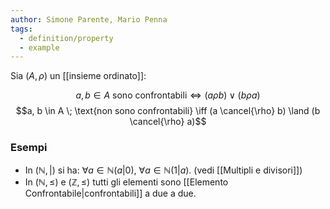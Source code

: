 ```yaml
---
author: Simone Parente, Mario Penna
tags:
  - definition/property
  - example
---
```

Sia $(A, \rho)$ un [[insieme ordinato]]:

$$a, b \in A \text{ sono confrontabili} \iff (a\rho b) \lor (b \rho a)$$
$$a, b \in A \; \text{non sono confrontabili} \iff (a \cancel{\rho} b) \land (b \cancel{\rho} a)$$
### Esempi
- In $(\mathbb{N}, |)$ si ha: $\forall a \in \mathbb{N} (a|0)$, $\forall a \in \mathbb{N} (1|a)$. (vedi [[Multipli e divisori]])
- In $(\mathbb{N}, \leq)$ e $(\mathbb{Z}, \leq)$ tutti gli elementi sono [[Elemento Confrontabile|confrontabili]] a due a due.